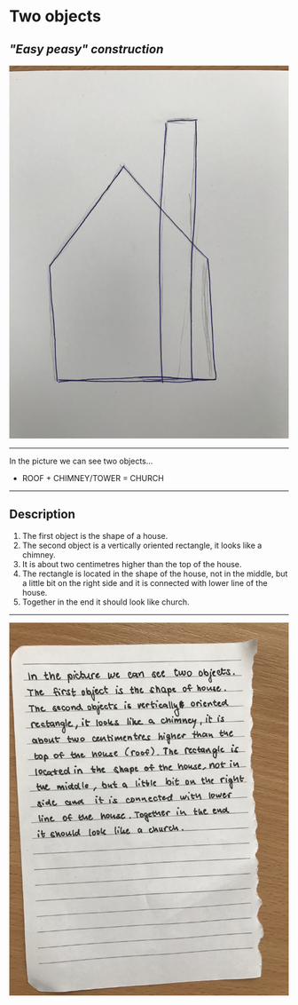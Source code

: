 # Two objects
## _"Easy peasy" construction_

![00-composition](img/picture.jpg)


---
In the picture we can see two objects... 
- ROOF + CHIMNEY/TOWER = CHURCH
---

## Description
1. The first object is the shape of a house. 
2. The second object is a vertically oriented rectangle, it looks like a chimney.
3. It is about two centimetres higher than the top of the house. 
4. The rectangle is located in the shape of the house, not in the middle, but a little bit on the right side and it is connected with lower line of the house. 
5. Together in the end it should look like church.

---

![00-composition](img/sentences.jpg)

